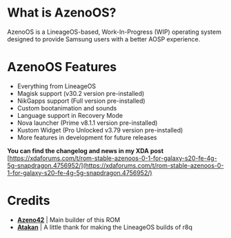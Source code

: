 # What is AzenoOS?
AzenoOS is a LineageOS-based, Work-In-Progress (WIP) operating system designed to provide Samsung users with a better AOSP experience.

# AzenoOS Features
- Everything from LineageOS
- Magisk support (v30.2 version pre-installed)
- NikGapps support (Full version pre-installed)
- Custom bootanimation and sounds
- Language support in Recovery Mode
- Nova launcher (Prime v8.1.1 version pre-installed)
- Kustom Widget (Pro Unlocked v3.79 version pre-installed)
- More features in development for future releases

**You can find the changelog and news in my XDA post**
[https://xdaforums.com/t/rom-stable-azenoos-0-1-for-galaxy-s20-fe-4g-5g-snapdragon.4756952/](https://xdaforums.com/t/rom-stable-azenoos-0-1-for-galaxy-s20-fe-4g-5g-snapdragon.4756952/)

# Credits
- **[Azeno42](https://github.com/Azeno42)** | Main builder of this ROM
- **[Atakan](https://github.com/ata-kaner)** | A little thank for making the LineageOS builds of r8q
